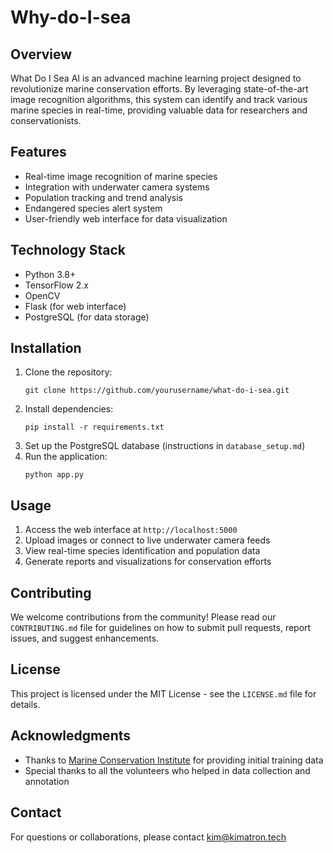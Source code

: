 # Why-do-I-sea


## Overview
What Do I Sea AI is an advanced machine learning project designed to revolutionize marine conservation efforts. By leveraging state-of-the-art image recognition algorithms, this system can identify and track various marine species in real-time, providing valuable data for researchers and conservationists.

## Features
- Real-time image recognition of marine species
- Integration with underwater camera systems
- Population tracking and trend analysis
- Endangered species alert system
- User-friendly web interface for data visualization

## Technology Stack
- Python 3.8+
- TensorFlow 2.x
- OpenCV
- Flask (for web interface)
- PostgreSQL (for data storage)

## Installation
1. Clone the repository:
   ```
   git clone https://github.com/yourusername/what-do-i-sea.git
   ```
2. Install dependencies:
   ```
   pip install -r requirements.txt
   ```
3. Set up the PostgreSQL database (instructions in `database_setup.md`)
4. Run the application:
   ```
   python app.py
   ```

## Usage
1. Access the web interface at `http://localhost:5000`
2. Upload images or connect to live underwater camera feeds
3. View real-time species identification and population data
4. Generate reports and visualizations for conservation efforts

## Contributing
We welcome contributions from the community! Please read our `CONTRIBUTING.md` file for guidelines on how to submit pull requests, report issues, and suggest enhancements.

## License
This project is licensed under the MIT License - see the `LICENSE.md` file for details.

## Acknowledgments
- Thanks to [Marine Conservation Institute](https://marine-conservation.org/) for providing initial training data
- Special thanks to all the volunteers who helped in data collection and annotation

## Contact
For questions or collaborations, please contact [kim@kimatron.tech](mailto:kim@kimatron.tech)
